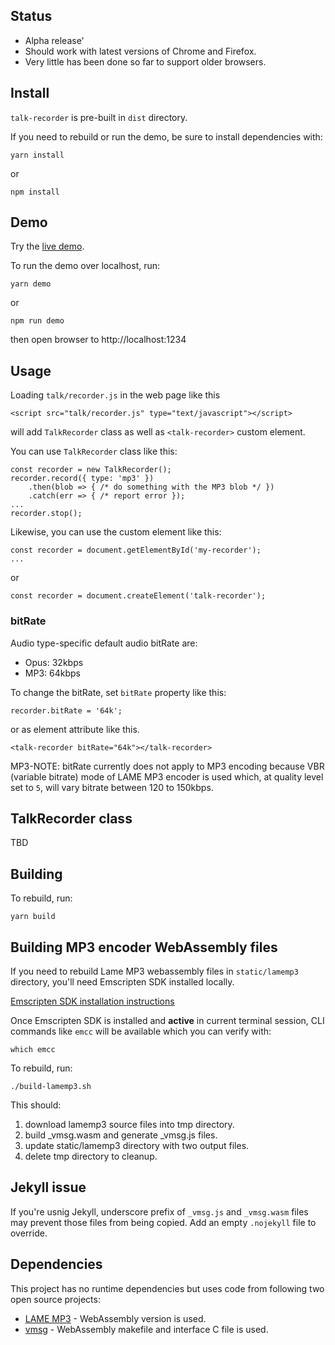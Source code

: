 ## Status

-   Alpha release'
-   Should work with latest versions of Chrome and Firefox.
-   Very little has been done so far to support older browsers.

## Install

`talk-recorder` is pre-built in `dist` directory.

If you need to rebuild or run the demo, be sure to install dependencies with:

    yarn install

or

    npm install

## Demo

Try the [live demo](https://donpark.github.io/talk-recorder/).

To run the demo over localhost, run:

    yarn demo

or

    npm run demo

then open browser to http://localhost:1234

## Usage

Loading `talk/recorder.js` in the web page like this

    <script src="talk/recorder.js" type="text/javascript"></script>

will add `TalkRecorder` class as well as `<talk-recorder>` custom element.

You can use `TalkRecorder` class like this:

    const recorder = new TalkRecorder();
    recorder.record({ type: 'mp3' })
        .then(blob => { /* do something with the MP3 blob */ })
        .catch(err => { /* report error });
    ...
    recorder.stop();

Likewise, you can use the custom element like this:

    const recorder = document.getElementById('my-recorder');
    ...

or

    const recorder = document.createElement('talk-recorder');

### bitRate

Audio type-specific default audio bitRate are:

-   Opus: 32kbps
-   MP3: 64kbps

To change the bitRate, set `bitRate` property like this:

    recorder.bitRate = '64k';

or as element attribute like this.

    <talk-recorder bitRate="64k"></talk-recorder>

MP3-NOTE: bitRate currently does not apply to MP3 encoding because
VBR (variable bitrate) mode of LAME MP3 encoder is used which,
at quality level set to `5`, will vary bitrate between 120 to 150kbps.

## TalkRecorder class

TBD

## Building

To rebuild, run:

    yarn build

## Building MP3 encoder WebAssembly files

If you need to rebuild Lame MP3 webassembly files in `static/lamemp3` directory,
you'll need Emscripten SDK installed locally.

[Emscripten SDK installation instructions](https://emscripten.org/docs/getting_started/downloads.html)

Once Emscripten SDK is installed and **active** in current terminal session,
CLI commands like `emcc` will be available which you can verify with:

    which emcc

To rebuild, run:

    ./build-lamemp3.sh

This should:

1. download lamemp3 source files into tmp directory.
2. build \_vmsg.wasm and generate \_vmsg.js files.
3. update static/lamemp3 directory with two output files.
4. delete tmp directory to cleanup.

## Jekyll issue

If you're usnig Jekyll, underscore prefix of `_vmsg.js` and `_vmsg.wasm` files may
prevent those files from being copied. Add an empty `.nojekyll` file to override.

## Dependencies

This project has no runtime dependencies but uses code from following two open source projects:

-   [LAME MP3](https://lame.sourceforge.io/) - WebAssembly version is used.
-   [vmsg](https://github.com/Kagami/vmsg) - WebAssembly makefile and interface C file is used.
